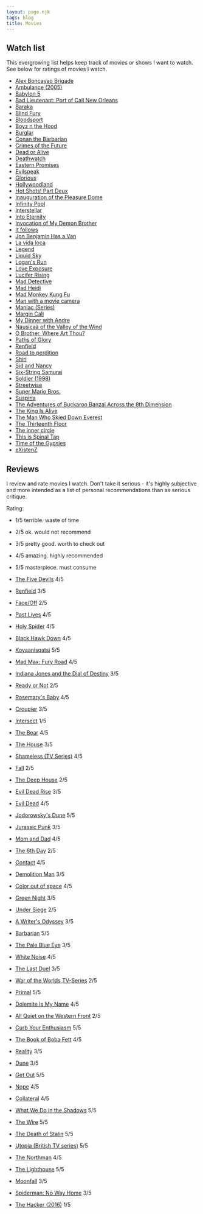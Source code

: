 ```yaml
---
layout: page.njk
tags: blog
title: Movies
---
```


## Watch list

This evergrowing list helps keep track of movies or shows I want to watch.
See below for ratings of movies I watch.

- [Alex Boncayao Brigade](https://www.imdb.com/title/tt0384800/)
- [Ambulance (2005)](https://www.imdb.com/title/tt0400156/)
- [Babylon 5](https://m.imdb.com/title/tt0105946/)
- [Bad Lieutenant: Port of Call New Orleans](https://www.imdb.com/title/tt1095217/)
- [Baraka](https://www.imdb.com/title/tt0103767/)
- [Blind Fury](https://www.imdb.com/title/tt0096945/)
- [Bloodsport](https://m.imdb.com/title/tt0092675/)
- [Boyz n the Hood](https://www.imdb.com/title/tt0101507/)
- [Burglar](https://www.imdb.com/title/tt0092710/)
- [Conan the Barbarian](https://www.imdb.com/title/tt0082198/)
- [Crimes of the Future](https://www.imdb.com/title/tt14549466/)
- [Dead or Alive](https://www.imdb.com/title/tt0221111)
- [Deathwatch](https://www.imdb.com/title/tt0286306/)
- [Eastern Promises](https://www.imdb.com/title/tt0765443/)
- [Evilspeak](https://www.imdb.com/title/tt0082346/)
- [Glorious](https://m.imdb.com/title/tt12724306/)
- [Hollywoodland](https://www.imdb.com/title/tt0427969/)
- [Hot Shots! Part Deux](https://www.imdb.com/title/tt0107144/)
- [Inauguration of the Pleasure Dome](https://www.imdb.com/title/tt0047114/)
- [Infinity Pool](https://www.imdb.com/title/tt10365998/)
- [Interstellar](https://m.imdb.com/title/tt0816692/)
- [Into Eternity](https://www.imdb.com/title/tt1194612/)
- [Invocation of My Demon Brother](https://www.imdb.com/title/tt0064493/)
- [It follows](https://www.imdb.com/title/tt3235888/)
- [Jon Benjamin Has a Van](https://www.imdb.com/title/tt1717343/)
- [La vida loca](https://m.imdb.com/title/tt1305890/)
- [Legend](https://www.imdb.com/title/tt0089469/)
- [Liquid Sky](https://www.imdb.com/title/tt0085852/)
- [Logan's Run](https://www.imdb.com/title/tt0074812/)
- [Love Exposure](https://m.imdb.com/title/tt1128075/)
- [Lucifer Rising](https://www.imdb.com/title/tt0066019/)
- [Mad Detective](https://www.imdb.com/title/tt0969269/)
- [Mad Heidi](https://www.imdb.com/title/tt2943178/)
- [Mad Monkey Kung Fu](https://www.imdb.com/title/tt0079147)
- [Man with a movie camera](https://www.imdb.com/title/tt0019760/)
- [Maniac (Series)](https://www.imdb.com/title/tt5580146/)
- [Margin Call](https://m.imdb.com/title/tt1615147/)
- [My Dinner with Andre](https://imdb.com/title/tt0082783/)
- [Nausicaä of the Valley of the Wind](https://www.imdb.com/title/tt0087544/)
- [O Brother, Where Art Thou?](https://www.imdb.com/title/tt0190590/)
- [Paths of Glory](https://www.imdb.com/title/tt0050825/)
- [Renfield](https://www.imdb.com/title/tt11358390/)
- [Road to perdition](https://www.imdb.com/title/tt0257044)
- [Shiri](https://www.imdb.com/title/tt0192657/)
- [Sid and Nancy](https://m.imdb.com/title/tt0091954/)
- [Six-String Samurai](https://www.imdb.com/title/tt0118736)
- [Soldier (1998)](https://m.imdb.com/title/tt0120157/)
- [Streetwise](https://www.imdb.com/title/tt0088196)
- [Super Mario Bros.](https://www.imdb.com/title/tt0108255/)
- [Suspiria](https://www.imdb.com/title/tt0076786)
- [The Adventures of Buckaroo Banzai Across the 8th Dimension](https://m.imdb.com/title/tt0086856/)
- [The King Is Alive](https://www.imdb.com/title/tt0208911)
- [The Man Who Skied Down Everest](https://www.imdb.com/title/tt0073340/)
- [The Thirteenth Floor](https://www.imdb.com/title/tt0139809/)
- [The inner circle](https://www.imdb.com/title/tt0103838/)
- [This is Spinal Tap](https://www.imdb.com/title/tt0088258/)
- [Time of the Gypsies](https://www.imdb.com/title/tt0097223/)
- [eXistenZ](https://www.imdb.com/title/tt0120907/)

## Reviews

I review and rate movies I watch. Don't take it serious - it's highly subjective and more intended as a list of personal recommendations than as serious critique.

Rating:

- 1/5 terrible. waste of time
- 2/5 ok. would not recommend
- 3/5 pretty good. worth to check out
- 4/5 amazing. highly recommended
- 5/5 masterpiece. must consume

- [The Five Devils](https://m.imdb.com/title/tt13391708) 4/5
- [Renfield](https://www.imdb.com/title/tt11358390/) 3/5
- [Face/Off](https://www.imdb.com/title/tt0119094/) 2/5
- [Past Lives](https://www.imdb.com/title/tt13238346/) 4/5
- [Holy Spider](https://www.imdb.com/title/tt18550140/) 4/5
- [Black Hawk Down](https://www.imdb.com/title/tt0265086/) 4/5
- [Koyaanisqatsi](https://www.imdb.com/title/tt0085809/) 5/5
- [Mad Max: Fury Road](https://www.imdb.com/title/tt1392190/) 4/5
- [Indiana Jones and the Dial of Destiny](https://www.imdb.com/title/tt1462764/) 3/5
- [Ready or Not](https://www.imdb.com/title/tt7798634/) 2/5
- [Rosemary's Baby](https://www.imdb.com/title/tt0063522/) 4/5
- [Croupier](https://m.imdb.com/title/tt0159382/) 3/5
- [Intersect](https://www.imdb.com/title/tt4205718/) 1/5
- [The Bear](https://www.imdb.com/title/tt14452776/) 4/5
- [The House](https://www.imdb.com/title/tt11703050/) 3/5
- [Shameless (TV Series)](https://www.imdb.com/title/tt1586680/) 4/5
- [Fall](https://www.imdb.com/title/tt15325794/) 2/5
- [The Deep House](https://www.imdb.com/title/tt11686490/) 2/5
- [Evil Dead Rise](https://www.imdb.com/title/tt13345606/) 3/5
- [Evil Dead](https://www.imdb.com/title/tt1288558/) 4/5
- [Jodorowsky's Dune](https://www.imdb.com/title/tt1935156/) 5/5
- [Jurassic Punk](https://www.imdb.com/title/tt15095920/) 3/5
- [Mom and Dad](https://www.imdb.com/title/tt5462326/) 4/5
- [The 6th Day](https://www.imdb.com/title/tt0216216/) 2/5
- [Contact](https://www.imdb.com/title/tt0118884/) 4/5
- [Demolition Man](https://www.imdb.com/title/tt0106697/) 3/5
- [Color out of space](https://www.imdb.com/title/tt5073642/) 4/5
- [Green Night](https://www.imdb.com/title/tt26425693/) 3/5
- [Under Siege](https://www.imdb.com/title/tt0105690/) 2/5
- [A Writer's Odyssey](https://www.imdb.com/title/tt9685342/) 3/5
- [Barbarian](https://www.imdb.com/title/tt15791034/) 5/5
- [The Pale Blue Eye](https://www.imdb.com/title/tt14138650/) 3/5
- [White Noise](https://www.imdb.com/title/tt6160448/) 4/5
- [The Last Duel](https://m.imdb.com/title/tt4244994/) 3/5
- [War of the Worlds TV-Series](https://www.imdb.com/title/tt9686194/) 2/5
- [Primal](https://www.imdb.com/title/tt10332508/) 5/5
- [Dolemite Is My Name](https://www.imdb.com/title/tt8526872/) 4/5
- [All Quiet on the Western Front](https://www.imdb.com/title/tt1016150) 2/5
- [Curb Your Enthusiasm](https://www.imdb.com/title/tt0264235) 5/5
- [The Book of Boba Fett](https://www.imdb.com/title/tt13668894/) 4/5
- [Reality](https://www.imdb.com/title/tt2392672) 3/5
- [Dune](https://www.imdb.com/title/tt1160419) 3/5
- [Get Out](https://www.imdb.com/title/tt5052448) 5/5
- [Nope](https://www.imdb.com/title/tt10954984) 4/5
- [Collateral](https://www.imdb.com/title/tt0369339) 4/5
- [What We Do in the Shadows](https://www.imdb.com/title/tt3416742) 5/5
- [The Wire](https://www.imdb.com/title/tt0306414) 5/5
- [The Death of Stalin](https://www.imdb.com/title/tt4686844) 5/5
- [Utopia (British TV series)](https://www.imdb.com/title/tt2384811/) 5/5
- [The Northman](https://www.imdb.com/title/tt11138512) 4/5
- [The Lighthouse](https://www.imdb.com/title/tt7984734) 5/5
- [Moonfall](https://www.imdb.com/title/tt5834426) 3/5
- [Spiderman: No Way Home](https://www.imdb.com/title/tt10872600) 3/5
- [The Hacker (2016)](https://www.imdb.com/title/tt3173594) 1/5
